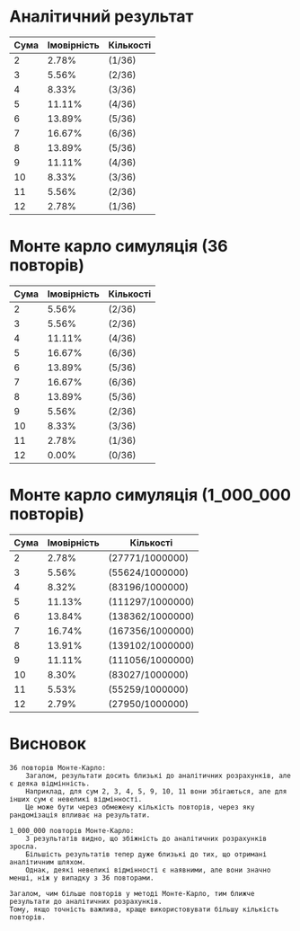 
# Аналітичний результат
| Сума | Імовірність   | Кількості |
|------|---------------|-----------|
| 2    | 2.78%         |  (1/36)   |
| 3    | 5.56%         |  (2/36)   |
| 4    | 8.33%         |  (3/36)   |
| 5    | 11.11%        |  (4/36)   |
| 6    | 13.89%        |  (5/36)   |
| 7    | 16.67%        |  (6/36)   |
| 8    | 13.89%        |  (5/36)   |
| 9    | 11.11%        |  (4/36)   |
| 10   | 8.33%         |  (3/36)   |
| 11   | 5.56%         |  (2/36)   |
| 12   | 2.78%         |  (1/36)   |
    
# Монте карло симуляція (36 повторів)
| Сума | Імовірність | Кількості |
|------|-------------|-----------|
| 2    | 5.56%       | (2/36)    |
| 3    | 5.56%       | (2/36)    |
| 4    | 11.11%      | (4/36)    |
| 5    | 16.67%      | (6/36)    |
| 6    | 13.89%      | (5/36)    |
| 7    | 16.67%      | (6/36)    |
| 8    | 13.89%      | (5/36)    |
| 9    | 5.56%       | (2/36)    |
| 10   | 8.33%       | (3/36)    |
| 11   | 2.78%       | (1/36)    |
| 12   | 0.00%       | (0/36)    |

# Монте карло симуляція (1_000_000 повторів)
| Сума | Імовірність | Кількості        |
|------|-------------|------------------|
| 2    | 2.78%       | (27771/1000000)  |
| 3    | 5.56%       | (55624/1000000)  |
| 4    | 8.32%       | (83196/1000000)  |
| 5    | 11.13%      | (111297/1000000) |
| 6    | 13.84%      | (138362/1000000) |
| 7    | 16.74%      | (167356/1000000) |
| 8    | 13.91%      | (139102/1000000) |
| 9    | 11.11%      | (111056/1000000) |
| 10   | 8.30%       | (83027/1000000)  |
| 11   | 5.53%       | (55259/1000000)  |
| 12   | 2.79%       | (27950/1000000)  |    

# Висновок
```
36 повторів Монте-Карло:
    Загалом, результати досить близькі до аналітичних розрахунків, але є деяка відмінність.
    Наприклад, для сум 2, 3, 4, 5, 9, 10, 11 вони збігаються, але для інших сум є невеликі відмінності.
    Це може бути через обмежену кількість повторів, через яку рандомізація впливає на результати.

1_000_000 повторів Монте-Карло:
    З результатів видно, що збіжність до аналітичних розрахунків зросла.
    Більшість результатів тепер дуже близькі до тих, що отримані аналітичним шляхом.
    Однак, деякі невеликі відмінності є наявними, але вони значно менші, ніж у випадку з 36 повторами.

Загалом, чим більше повторів у методі Монте-Карло, тим ближче результати до аналітичних розрахунків. 
Тому, якщо точність важлива, краще використовувати більшу кількість повторів.
```